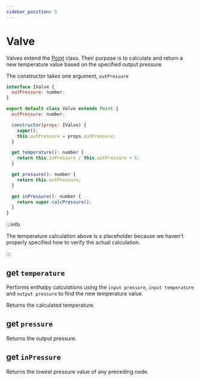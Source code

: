 ```yaml
---
sidebar_position: 5
---
```


# Valve

Valves extend the [Point](/docs/model/Point) class. Their purpose is to calculate and return a new temperature value based on the specified output pressure.

The constructor takes one argument, `outPressure`

```js
interface IValve {
  outPressure: number;
}

export default class Valve extends Point {
  outPressure: number;

  constructor(props: IValve) {
    super();
    this.outPressure = props.outPressure;
  }

  get temperature(): number {
    return this.inPressure / this.outPressure + 5;
  }

  get pressure(): number {
    return this.outPressure;
  }

  get inPressure(): number {
    return super.calcPressure();
  }
}
```

:::info

The temperature calculation above is a placeholder because we haven't properly specified how to verify the actual calculation.

:::

## get `temperature`

Performs enthalpy calculations using the `input pressure`, `input temperature` and `output pressure` to find the new temperature value.

Returns the calculated temperature.

## get `pressure`

Returns the output pressure.

## get `inPressure`

Returns the lowest pressure value of any preceding node.
